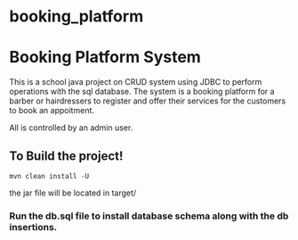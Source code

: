 # booking_platform
<h1>Booking Platform System</h1>

<p>
This is a school java project on CRUD system using JDBC to perform operations with the sql database.
The system is a booking platform for a barber or hairdressers to register and offer their services 
for the customers to book an appoitment.

All is controlled by an admin user.
</p>

<h2>To Build the project!</h2>

<code>mvn clean install -U</code>

the jar file will be located in target/

<h3>Run the db.sql file to install database schema along with the db insertions.</h3>
